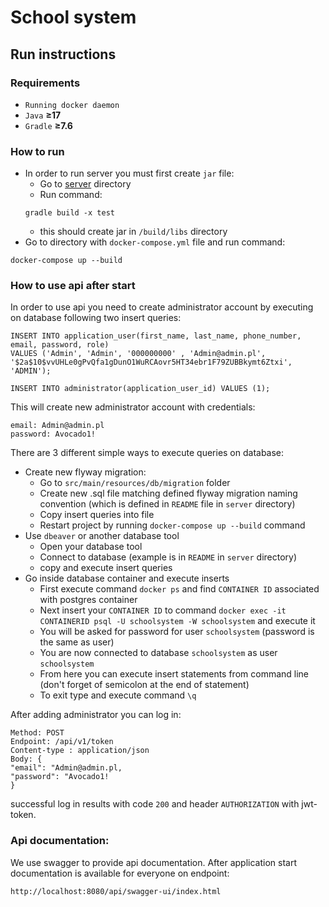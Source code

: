 # School system 

## Run instructions

### Requirements

- `Running docker daemon`
- `Java` **&ge;17**
- `Gradle` **&ge;7.6**

### How to run
* In order to run server you must first create `jar` file:
  * Go to [server](./server) directory
  * Run command:
  ```
  gradle build -x test
  ```
  * this should create jar in `/build/libs` directory
* Go to directory with `docker-compose.yml` file and run command:
```
docker-compose up --build
```

### How to use api after start
In order to use api you need to create administrator account by executing on database following two insert queries:
``` 
INSERT INTO application_user(first_name, last_name, phone_number, email, password, role)
VALUES ('Admin', 'Admin', '000000000' , 'Admin@admin.pl', '$2a$10$vvUHLe0gPvQfa1gDunO1WuRCAovr5HT34ebr1F79ZUBBkymt6Ztxi', 'ADMIN');

INSERT INTO administrator(application_user_id) VALUES (1);
```
This will create new administrator account with credentials:
```
email: Admin@admin.pl
password: Avocado1!
```

There are 3 different simple ways to execute queries on database:

* Create new flyway migration: 
  * Go to `src/main/resources/db/migration` folder 
  * Create new .sql file matching defined flyway migration naming convention (which is defined in `README` file in `server` directory)
  * Copy insert queries into file
  * Restart project by running `docker-compose up --build` command
* Use `dbeaver` or another database tool
  * Open your database tool 
  * Connect to database (example is in `README` in `server` directory)
  * copy and execute insert queries
* Go inside database container and execute inserts
  * First execute command `docker ps` and find `CONTAINER ID` associated with postgres container
  * Next insert your `CONTAINER ID` to command `docker exec -it CONTAINERID psql -U schoolsystem -W schoolsystem` and execute it
  * You will be asked for password for user `schoolsystem` (password is the same as user)
  * You are now connected to database `schoolsystem` as user `schoolsystem`
  * From here you can execute insert statements from command line (don't forget of semicolon at the end of statement)
  * To exit type and execute command `\q`

After adding administrator you can log in:
```
Method: POST
Endpoint: /api/v1/token
Content-type : application/json
Body: {
"email": "Admin@admin.pl,
"password": "Avocado1!
}
```
successful log in results with code `200` and header `AUTHORIZATION` with jwt-token. 

### Api documentation: 
We use swagger to provide api documentation. 
After application start documentation is available for everyone on endpoint:
```
http://localhost:8080/api/swagger-ui/index.html
```